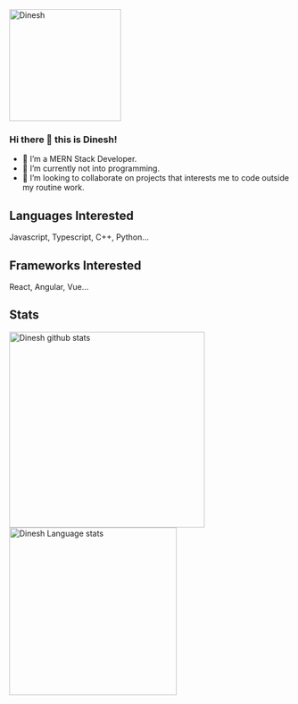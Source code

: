 <img src="https://user-images.githubusercontent.com/43106572/93477271-73780c00-f918-11ea-9861-06e86049c11a.gif" alt="Dinesh" width="200"/>

### Hi there 👋 this is Dinesh!

- 🔭 I’m a MERN Stack Developer.
- 🌱 I’m currently not into programming.
- 👯 I’m looking to collaborate on projects that interests me to code outside my routine work.

## Languages Interested

Javascript, Typescript, C++, Python...

## Frameworks Interested 

React, Angular, Vue...

## Stats

<img align="left" width="350" src="https://github-readme-stats.vercel.app/api?username=DineshTdd&layout=compact&show_icons=true&theme=algolia" alt="Dinesh github stats"/>
<img align="left" width="300" src="https://github-readme-stats.vercel.app/api/top-langs/?username=DineshTdd&layout=compact&show_icons=true&theme=algolia" alt="Dinesh Language stats"/>
